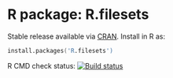 # R package: R.filesets

Stable release available via [CRAN](http://cran.r-project.org/package=R.filesets).  Install in R as:

```s
install.packages('R.filesets')
```


R CMD check status: <a href="https://travis-ci.org/HenrikBengtsson/R.filesets"><img src="https://travis-ci.org/HenrikBengtsson/R.filesets.svg?branch=master" alt="Build status"></a>
